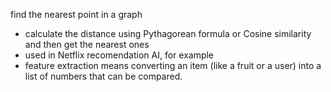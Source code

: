 find the nearest point in a graph

- calculate the distance using Pythagorean formula or Cosine similarity and then get the nearest ones
- used in Netflix recomendation AI, for example
- feature extraction means converting an item (like a fruit or a user) into a list of numbers that can be compared.